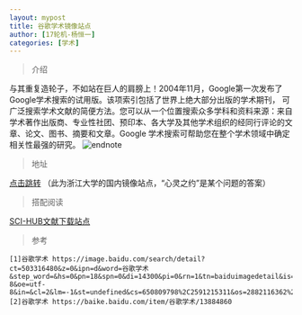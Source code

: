 ```yaml
---
layout: mypost
title: 谷歌学术镜像站点
author: [17轮机-杨恒一]
categories: [学术]
---
```

> 介绍

与其重复造轮子，不如站在巨人的肩膀上！2004年11月，Google第一次发布了Google学术搜索的试用版。该项索引包括了世界上绝大部分出版的学术期刊， 可广泛搜索学术文献的简便方法。您可以从一个位置搜索众多学科和资料来源：来自学术著作出版商、专业性社团、预印本、各大学及其他学术组织的经同行评论的文章、论文、图书、摘要和文章。Google 学术搜索可帮助您在整个学术领域中确定相关性最强的研究。
![endnote](https://timgsa.baidu.com/timg?image&quality=80&size=b9999_10000&sec=1586078792313&di=21fa27c42efa23e8a62a6493da5dcd6d&imgtype=0&src=http%3A%2F%2F5b0988e595225.cdn.sohucs.com%2Fimages%2F20180122%2Fece68e5beef641be8ee5758de5f92b8a.jpeg)

>地址

[点击跳转](https://g.luciaz.me/)
（此为浙江大学的国内镜像站点，“心灵之约”是某个问题的答案）


>搭配阅读

[SCI-HUB文献下载站点](http://127.0.0.1:4000/posts/2020/04/03/SCIHUB.html)



> 参考

```
[1]谷歌学术 https://image.baidu.com/search/detail?ct=503316480&z=0&ipn=d&word=谷歌学术&step_word=&hs=0&pn=18&spn=0&di=14300&pi=0&rn=1&tn=baiduimagedetail&is=0%2C0&istype=0&ie=utf-8&oe=utf-8&in=&cl=2&lm=-1&st=undefined&cs=650809798%2C2591215311&os=2882116362%2C50923262&simid=0%2C0&adpicid=0&lpn=0&ln=1157&fr=&fmq=1586068693037_R&fm=&ic=undefined&s=undefined&hd=undefined&latest=undefined&copyright=undefined&se=&sme=&tab=0&width=undefined&height=undefined&face=undefined&ist=&jit=&cg=&bdtype=0&oriquery=&objurl=http%3A%2F%2F5b0988e595225.cdn.sohucs.com%2Fimages%2F20180122%2Fece68e5beef641be8ee5758de5f92b8a.jpeg&fromurl=ippr_z2C%24qAzdH3FAzdH3Fsjw6gtg2_z%26e3Bf5i7_z%26e3Bv54AzdH3Fda8ba8ddAzdH3Fgcdbbbana0_z%26e3Bfip4s&gsm=1&rpstart=0&rpnum=0&islist=&querylist=&force=undefined
[2]谷歌学术 https://baike.baidu.com/item/谷歌学术/13884860
```


